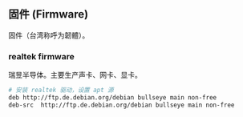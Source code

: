 ## 固件 (Firmware)

固件（台湾称呼为韌體）。

### realtek firmware

瑞昱半导体。主要生产声卡、网卡、显卡。

```sh
# 安装 realtek 驱动，设置 apt 源
deb http://ftp.de.debian.org/debian bullseye main non-free
deb-src  http://ftp.de.debian.org/debian bullseye main non-free
```
